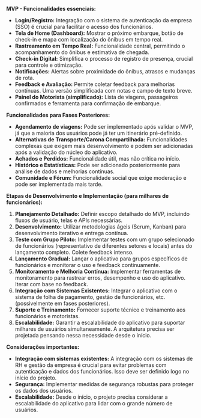 **MVP - Funcionalidades essenciais:**

* **Login/Registro:**  Integração com o sistema de autenticação da empresa (SSO) é crucial para facilitar o acesso dos funcionários.
* **Tela de Home (Dashboard):**  Mostrar o próximo embarque, botão de check-in e mapa com localização do ônibus em tempo real.
* **Rastreamento em Tempo Real:**  Funcionalidade central, permitindo o acompanhamento do ônibus e estimativa de chegada.
* **Check-in Digital:**  Simplifica o processo de registro de presença, crucial para controle e otimização.
* **Notificações:** Alertas sobre proximidade do ônibus, atrasos e mudanças de rota.
* **Feedback e Avaliação:**  Permite coletar feedback para melhorias contínuas.  Uma versão simplificada com notas e campo de texto breve.
* **Painel do Motorista (simplificado):**  Lista de viagens, passageiros confirmados e ferramenta para confirmação de embarque.


**Funcionalidades para Fases Posteriores:**

* **Agendamento de viagens:** Pode ser implementado após validar o MVP,  já que a maioria dos usuários pode já ter um itinerário pré-definido.
* **Alternativas de Transporte/Carona Compartilhada:**  Funcionalidades complexas que exigem mais desenvolvimento e podem ser adicionadas após a validação do núcleo do aplicativo.
* **Achados e Perdidos:**  Funcionalidade útil, mas não crítica no início.
* **Histórico e Estatísticas:** Pode ser adicionado posteriormente para análise de dados e melhorias contínuas.
* **Comunidade e Fórum:**   Funcionalidade social que exige moderação e pode ser implementada mais tarde.


**Etapas de Desenvolvimento e Implementação (para milhares de funcionários):**

1. **Planejamento Detalhado:**  Definir escopo detalhado do MVP, incluindo fluxos de usuário, telas e APIs necessárias.
2. **Desenvolvimento:**  Utilizar metodologias ágeis (Scrum, Kanban) para desenvolvimento iterativo e entrega contínua.
3. **Teste com Grupo Piloto:** Implementar testes com um grupo selecionado de funcionários (representativo de diferentes setores e locais) antes do lançamento completo.  Colete feedback intenso.
4. **Lançamento Gradual:**  Lançar o aplicativo para grupos específicos de funcionários e monitorar o uso e feedback continuamente.
5. **Monitoramento e Melhoria Contínua:**  Implementar ferramentas de monitoramento para rastrear erros, desempenho e uso do aplicativo.  Iterar com base no feedback.
6. **Integração com Sistemas Existentes:**  Integrar o aplicativo com o sistema de folha de pagamento, gestão de funcionários, etc. (possivelmente em fases posteriores).
7. **Suporte e Treinamento:**  Fornecer suporte técnico e treinamento aos funcionários e motoristas.
8. **Escalabilidade:**  Garantir a escalabilidade do aplicativo para suportar milhares de usuários simultaneamente.  A arquitetura precisa ser projetada pensando nessa necessidade desde o início.


**Considerações importantes:**

* **Integração com sistemas existentes:** A integração com os sistemas de RH e gestão da empresa é crucial para evitar problemas com autenticação e dados dos funcionários.  Isso deve ser definido logo no início do projeto.
* **Segurança:**  Implementar medidas de segurança robustas para proteger os dados dos usuários.
* **Escalabilidade:**  Desde o início, o projeto precisa considerar a escalabilidade do aplicativo para lidar com o grande número de usuários.
